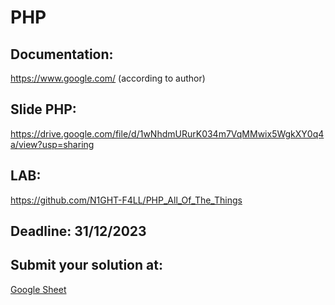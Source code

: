 # PHP

## Documentation: 

https://www.google.com/ (according to author)

## Slide PHP:

https://drive.google.com/file/d/1wNhdmURurK034m7VqMMwix5WgkXY0q4a/view?usp=sharing

## LAB:

https://github.com/N1GHT-F4LL/PHP_All_Of_The_Things

## Deadline: 31/12/2023

## Submit your solution at: 

[Google Sheet](https://docs.google.com/spreadsheets/d/1troW6gQJM18VXiYyaAA2btpVX4kfYKRPZUM_5h_l_3Y/edit#gid=1515268358&range=B2:G2)
